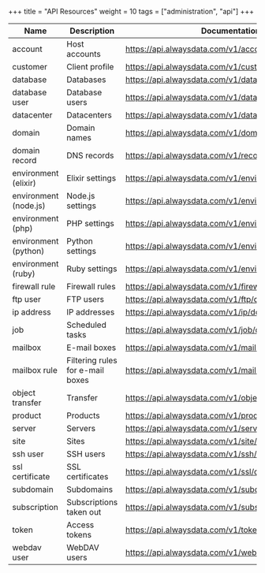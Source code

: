 +++
title = "API Resources"
weight = 10
tags = ["administration", "api"]
+++

|Name|Description|Documentation|
|--- |--- |--- |
|account|Host accounts|https://api.alwaysdata.com/v1/account/doc/|
|customer|Client profile|https://api.alwaysdata.com/v1/customer/doc/|
|database|Databases|https://api.alwaysdata.com/v1/database/doc/|
|database user|Database users|https://api.alwaysdata.com/v1/database/user/doc/|
|datacenter|Datacenters|https://api.alwaysdata.com/v1/datacenter/doc/|
|domain|Domain names|https://api.alwaysdata.com/v1/domain/doc/|
|domain record|DNS records|https://api.alwaysdata.com/v1/record/doc/|
|environment (elixir)|Elixir settings|https://api.alwaysdata.com/v1/environment/elixir/doc/|
|environment (node.js)|Node.js settings|https://api.alwaysdata.com/v1/environment/nodejs/doc/|
|environment (php)|PHP settings|https://api.alwaysdata.com/v1/environment/php/doc/|
|environment (python)|Python settings|https://api.alwaysdata.com/v1/environment/python/doc/|
|environment (ruby)|Ruby settings|https://api.alwaysdata.com/v1/environment/ruby/doc/|
|firewall rule|Firewall rules|https://api.alwaysdata.com/v1/firewall/doc/|
|ftp user|FTP users|https://api.alwaysdata.com/v1/ftp/doc/|
|ip address|IP addresses|https://api.alwaysdata.com/v1/ip/doc/|
|job|Scheduled tasks|https://api.alwaysdata.com/v1/job/doc/|
|mailbox|E-mail boxes|https://api.alwaysdata.com/v1/mailbox/doc/|
|mailbox rule|Filtering rules for e-mail boxes|https://api.alwaysdata.com/v1/mailbox/rule/doc/|
|object transfer|Transfer|https://api.alwaysdata.com/v1/object_transfer/doc/|
|product|Products|https://api.alwaysdata.com/v1/product/doc/|
|server|Servers|https://api.alwaysdata.com/v1/server/doc/|
|site|Sites|https://api.alwaysdata.com/v1/site/doc/|
|ssh user|SSH users|https://api.alwaysdata.com/v1/ssh/doc/|
|ssl certificate|SSL certificates|https://api.alwaysdata.com/v1/ssl/doc/|
|subdomain|Subdomains|https://api.alwaysdata.com/v1/subdomain/doc/|
|subscription|Subscriptions taken out|https://api.alwaysdata.com/v1/subscription/doc/|
|token|Access tokens|https://api.alwaysdata.com/v1/token/doc/|
|webdav user|WebDAV users|https://api.alwaysdata.com/v1/webdav/doc/|

